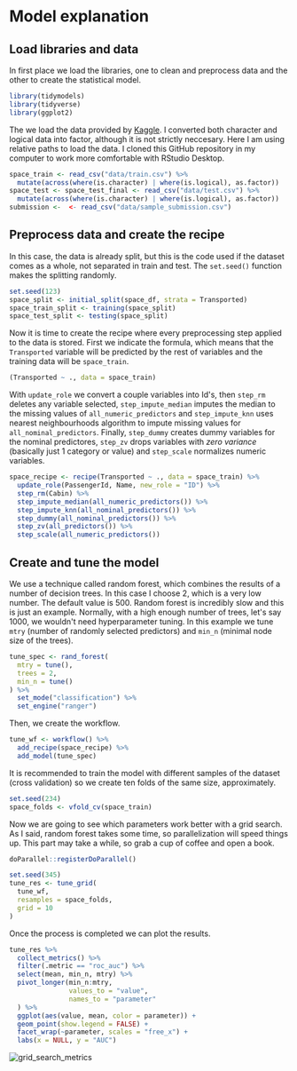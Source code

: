 # Model explanation

## Load libraries and data
In first place we load the libraries, one to clean and preprocess data and the other to create the statistical model.
```R
library(tidymodels)
library(tidyverse)
library(ggplot2)
```

The we load the data provided by [Kaggle](https://www.kaggle.com/competitions/spaceship-titanic/data). I converted both character and logical data into factor, although it is not strictly neccesary. Here I am using relative paths to load the data. I cloned this GitHub repository in my computer to work more comfortable with RStudio Desktop.
```R
space_train <- read_csv("data/train.csv") %>% 
  mutate(across(where(is.character) | where(is.logical), as.factor))
space_test <- space_test_final <- read_csv("data/test.csv") %>% 
  mutate(across(where(is.character) | where(is.logical), as.factor))
submission <-  <- read_csv("data/sample_submission.csv")
```


## Preprocess data and create the recipe
In this case, the data is already split, but this is the code used if the dataset comes as a whole, not separated in train and test. The `set.seed()` function makes the splitting randomly.
```R
set.seed(123)
space_split <- initial_split(space_df, strata = Transported)
space_train_split <- training(space_split)
space_test_split <- testing(space_split)
```

Now it is time to create the recipe where every preprocessing step applied to the data is stored. First we indicate the formula, which means that the `Transported` variable will be predicted by the rest of variables and the training data will be `space_train`.
```R
(Transported ~ ., data = space_train)
```

With `update_role` we convert a couple variables into Id's, then `step_rm` deletes any variable selected, `step_impute_median` imputes the median to the missing values of `all_numeric_predictors` and `step_impute_knn` uses nearest neighbourhoods algorithm to impute missing values for `all_nominal_predictors`. Finally, `step_dummy` creates dummy variables for the nominal predictores, `step_zv` drops variables with *zero variance* (basically just 1 category or value) and `step_scale` normalizes numeric variables.
```R
space_recipe <- recipe(Transported ~ ., data = space_train) %>% 
  update_role(PassengerId, Name, new_role = "ID") %>% 
  step_rm(Cabin) %>% 
  step_impute_median(all_numeric_predictors()) %>% 
  step_impute_knn(all_nominal_predictors()) %>% 
  step_dummy(all_nominal_predictors()) %>% 
  step_zv(all_predictors()) %>% 
  step_scale(all_numeric_predictors())
```

## Create and tune the model
We use a technique called random forest, which combines the results of a number of decision trees. In this case I choose 2, which is a very low number. The default value is 500. Random forest is incredibly slow and this is just an example. Normally, with a high enough number of trees, let's say 1000, we wouldn't need hyperparameter tuning. In this example we tune `mtry` (number of randomly selected predictors) and `min_n` (minimal node size of the trees).
```r
tune_spec <- rand_forest(
  mtry = tune(),
  trees = 2,
  min_n = tune()
) %>%
  set_mode("classification") %>%
  set_engine("ranger")
```

Then, we create the workflow.
```r
tune_wf <- workflow() %>%
  add_recipe(space_recipe) %>%
  add_model(tune_spec)
```

It is recommended to train the model with different samples of the dataset (cross validation) so we create ten folds of the same size, approximately.
```r
set.seed(234)
space_folds <- vfold_cv(space_train)
```

Now we are going to see which parameters work better with a grid search. As I said, random forest takes some time, so parallelization will speed things up. This part may take a while, so grab a cup of coffee and open a book.
```r
doParallel::registerDoParallel()

set.seed(345)
tune_res <- tune_grid(
  tune_wf,
  resamples = space_folds,
  grid = 10
)
```

Once the process is completed we can plot the results.
```R
tune_res %>%
  collect_metrics() %>%
  filter(.metric == "roc_auc") %>%
  select(mean, min_n, mtry) %>%
  pivot_longer(min_n:mtry,
               values_to = "value",
               names_to = "parameter"
  ) %>%
  ggplot(aes(value, mean, color = parameter)) +
  geom_point(show.legend = FALSE) +
  facet_wrap(~parameter, scales = "free_x") +
  labs(x = NULL, y = "AUC")
```
![grid_search_metrics](https://user-images.githubusercontent.com/42537388/193423194-da1ed0ce-b9fe-4da4-9b0a-e67377159f69.png)
